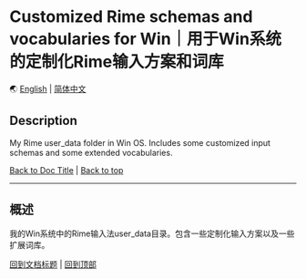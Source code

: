 <a id="docTitle" />

# Customized Rime schemas and vocabularies for Win｜用于Win系统的定制化Rime输入方案和词库
🌏 [English](#English) | [简体中文](#简体中文)

<a id="English" />

## Description
My Rime user_data folder in Win OS. Includes some customized input schemas and some extended vocabularies.

[Back to Doc Title](#docTitle) | [Back to top](#top)

---

<a id="简体中文" />

## 概述
我的Win系统中的Rime输入法user_data目录。包含一些定制化输入方案以及一些扩展词库。

[回到文档标题](#docTitle) | [回到顶部](#top)
